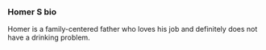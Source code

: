 ### Homer S bio

Homer is a family-centered father who loves his job and definitely does not have a drinking problem. 
